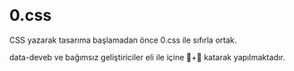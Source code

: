 # 0.css
CSS yazarak tasarıma başlamadan önce 0.css ile sıfırla ortak.

data-deveb ve bağımsız geliştiriciler eli ile içine 🧠+💖 katarak yapılmaktadır.
